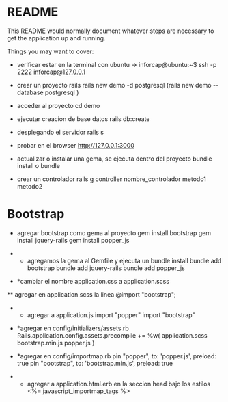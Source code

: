 # README

This README would normally document whatever steps are necessary to get the
application up and running.

Things you may want to cover:

* verificar estar en la terminal con ubuntu -> inforcap@ubuntu:~$
ssh -p 2222 inforcap@127.0.0.1

* crear un proyecto rails
rails new demo -d postgresql  (rails new demo --database postgresql )

* acceder al proyecto
cd demo

* ejecutar creacion de base datos
rails db:create

* desplegando el servidor
rails s

* probar en el browser 
http://127.0.0.1:3000


* actualizar o instalar una gema, se ejecuta dentro del proyecto 
bundle install o bundle

* crear un controlador
rails g controller nombre_controlador metodo1 metodo2 

# Bootstrap

* agregar bootstrap como gema al proyecto
gem install bootstrap
gem install jquery-rails
gem install popper_js

* * agregamos la gema al Gemfile y ejecuta un bundle install
bundle add bootstrap
bundle add jquery-rails
bundle add popper_js

* *cambiar el nombre 
application.css a application.scss

** agregar en application.scss la linea
@import "bootstrap";

* * agregar a application.js 
import "popper"
import "bootstrap"

* *agregar en config/initializers/assets.rb
Rails.application.config.assets.precompile += %w( application.scss bootstrap.min.js popper.js )

* *agregar en config/importmap.rb
pin "popper", to: 'popper.js', preload: true
pin "bootstrap", to: 'bootstrap.min.js', preload: true

* * agregar a application.html.erb en la seccion head bajo los estilos
<%= javascript_importmap_tags %>
